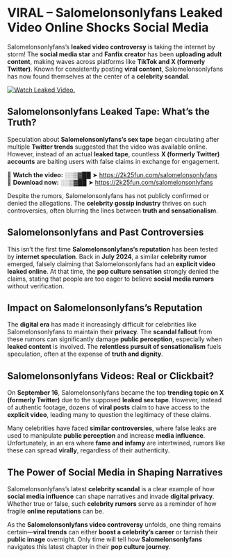 # VIRAL – Salomelonsonlyfans Leaked Video Online Shocks Social Media 

Salomelonsonlyfans’s **leaked video controversy** is taking the internet by storm! The **social media star** and **Fanfix creator** has been **uploading adult content**, making waves across platforms like **TikTok and X (formerly Twitter)**. Known for consistently posting **viral content**, Salomelonsonlyfans has now found themselves at the center of a **celebrity scandal**.  

[![Watch Leaked Video.](https://miro.medium.com/v2/resize:fit:828/format:webp/1*cilzJN44JGOrTw9NJCrNHA.gif "Watch Leaked Video")](https://2k25fun.com/salomelonsonlyfans)

## **Salomelonsonlyfans Leaked Tape: What’s the Truth?**  
Speculation about **Salomelonsonlyfans’s sex tape** began circulating after multiple **Twitter trends** suggested that the video was available online. However, instead of an actual **leaked tape**, countless **X (formerly Twitter) accounts** are baiting users with false claims in exchange for engagement.  

🔹 **Watch the video:** ░░▒▓██ ➤ https://2k25fun.com/salomelonsonlyfans  
🔹 **Download now:** ░░▒▓██ ➤ https://2k25fun.com/salomelonsonlyfans  

Despite the rumors, Salomelonsonlyfans has not publicly confirmed or denied the allegations. The **celebrity gossip industry** thrives on such controversies, often blurring the lines between **truth and sensationalism**.  

## **Salomelonsonlyfans and Past Controversies**  
This isn’t the first time **Salomelonsonlyfans’s reputation** has been tested by **internet speculation**. Back in **July 2024**, a similar **celebrity rumor** emerged, falsely claiming that Salomelonsonlyfans had an **explicit video leaked online**. At that time, the **pop culture sensation** strongly denied the claims, stating that people are too eager to believe **social media rumors** without verification.  

## **Impact on Salomelonsonlyfans’s Reputation**  
The **digital era** has made it increasingly difficult for celebrities like Salomelonsonlyfans to maintain their **privacy**. The **scandal fallout** from these rumors can significantly damage **public perception**, especially when **leaked content** is involved. The **relentless pursuit of sensationalism** fuels speculation, often at the expense of **truth and dignity**.  

## **Salomelonsonlyfans Videos: Real or Clickbait?**  
On **September 16**, Salomelonsonlyfans became the top **trending topic on X (formerly Twitter)** due to the supposed **leaked sex tape**. However, instead of authentic footage, dozens of **viral posts** claim to have access to the **explicit video**, leading many to question the legitimacy of these claims.  

Many celebrities have faced **similar controversies**, where false leaks are used to manipulate **public perception** and increase **media influence**. Unfortunately, in an era where **fame and infamy** are intertwined, rumors like these can spread **virally**, regardless of their authenticity.  

## **The Power of Social Media in Shaping Narratives**  
Salomelonsonlyfans’s latest **celebrity scandal** is a clear example of how **social media influence** can shape narratives and invade **digital privacy**. Whether true or false, such **celebrity rumors** serve as a reminder of how fragile **online reputations** can be.  

As the **Salomelonsonlyfans video controversy** unfolds, one thing remains certain—**viral trends** can either **boost a celebrity’s career** or tarnish their **public image** overnight. Only time will tell how **Salomelonsonlyfans** navigates this latest chapter in their **pop culture journey**. 
